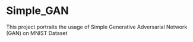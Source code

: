 # Simple_GAN
This project portraits the usage of Simple Generative Adversarial Network (GAN) on MNIST Dataset 
